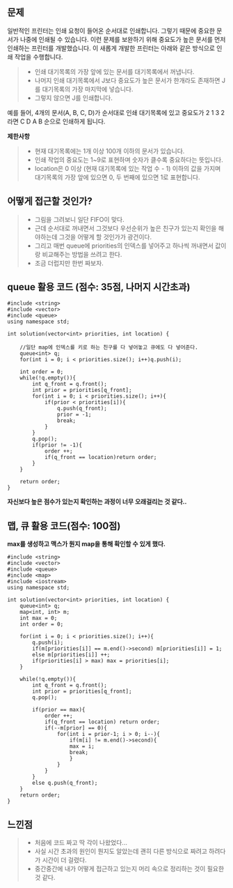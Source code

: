 ## 문제

일반적인 프린터는 인쇄 요청이 들어온 순서대로 인쇄합니다. 그렇기 때문에 중요한 문서가 나중에 인쇄될 수 있습니다. 이런 문제를 보완하기 위해 중요도가 높은 문서를 먼저 인쇄하는 프린터를 개발했습니다. 이 새롭게 개발한 프린터는 아래와 같은 방식으로 인쇄 작업을 수행합니다.

 >* 인쇄 대기목록의 가장 앞에 있는 문서를 대기목록에서 꺼냅니다.
 >* 나머지 인쇄 대기목록에서 J보다 중요도가 높은 문서가 한개라도 존재하면 J를 대기목록의 가장 마지막에 넣습니다.
 >* 그렇지 않으면 J를 인쇄합니다.
 
 예를 들어, 4개의 문서(A, B, C, D)가 순서대로 인쇄 대기목록에 있고 중요도가 2 1 3 2 라면 C D A B 순으로 인쇄하게 됩니다.
 
**제한사항**

>* 현재 대기목록에는 1개 이상 100개 이하의 문서가 있습니다.
>* 인쇄 작업의 중요도는 1~9로 표현하며 숫자가 클수록 중요하다는 뜻입니다.
>* location은 0 이상 (현재 대기목록에 있는 작업 수 - 1) 이하의 값을 가지며 대기목록의 가장 앞에 있으면 0, 두 번째에 있으면 1로 표현합니다.

## 어떻게 접근할 것인가?

>* 그림을 그려보니 일단 FIFO이 맞다.
>* 근데 순서대로 꺼내면서 그것보다 우선순위가 높은 친구가 있는지 확인을 해야하는데 그것을 어떻게 할 것인가가 광건이다.
>* 그리고 매번 queue에 priorities의 인덱스를 넣어주고 하나씩 꺼내면서 값이랑 비교해주는 방법을 쓰려고 한다. 
>* 조금 더럽지만 한번 짜보자.

## queue 활용 코드 (점수: 35점, 나머지 시간초과)

    #include <string>
    #include <vector>
    #include <queue>
    using namespace std;

    int solution(vector<int> priorities, int location) {

        //일단 map에 인덱스를 키로 하는 친구를 다 넣어놓고 큐에도 다 넣어준다.
        queue<int> q;
        for(int i = 0; i < priorities.size(); i++)q.push(i);

        int order = 0;
        while(!q.empty()){
            int q_front = q.front();
            int prior = priorities[q_front];
            for(int i = 0; i < priorities.size(); i++){
                if(prior < priorities[i]){
                    q.push(q_front);
                    prior = -1;
                    break;
                }
            }
            q.pop();
            if(prior != -1){
                order ++;
                if(q_front == location)return order;
            }
        }

        return order;
    }

 **자신보다 높은 점수가 있는지 확인하는 과정이 너무 오래걸리는 것 같다..** 

## 맵, 큐 활용 코드(점수: 100점)

**max를 생성하고 맥스가 뭔지 map을 통해 확인할 수 있게 했다.**

    #include <string>
    #include <vector>
    #include <queue>
    #include <map>
    #include <iostream>
    using namespace std;

    int solution(vector<int> priorities, int location) {
        queue<int> q;
        map<int, int> m;
        int max = 0;
        int order = 0;

        for(int i = 0; i < priorities.size(); i++){
            q.push(i);
            if(m[priorities[i]] == m.end()->second) m[priorities[i]] = 1;
            else m[priorities[i]] ++;
            if(priorities[i] > max) max = priorities[i];
        }

        while(!q.empty()){
            int q_front = q.front();
            int prior = priorities[q_front];
            q.pop();

            if(prior == max){
                order ++;
                if(q_front == location) return order;
                if(--m[prior] == 0){
                    for(int i = prior-1; i > 0; i--){
                        if(m[i] != m.end()->second){
                        max = i;
                        break;
                        } 
                    }   
                }
            }
            else q.push(q_front);
        }
        return order;
    }


## 느낀점

>* 처음에 코드 짜고 딱 각이 나왔었다... 
>* 사실 시간 초과의 원인이 뭔지도 알았는데 괜히 다른 방식으로 짜려고 하려다가 시간이 더 걸렸다. 
>* 중간중간에 내가 어떻게 접근하고 있는지 머리 속으로 정리하는 것이 필요한 것 같다.
